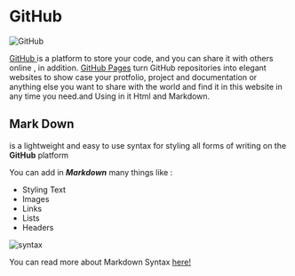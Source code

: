 # GitHub

![GitHub](https://grandnode.com/content/images/thumbs/5e4ba82e0857aa408cf9c94e_login-with-github_850.jpeg)

[GitHub ](https://github.com/) is a platform to store your code, and you can share it with others online , in addition. [GitHub Pages](https://pages.github.com/) turn GitHub repositories into elegant websites to show case your protfolio, project and documentation or anything else you want to share with the world and find it in this website in any time you need.and Using in it Html and Markdown.



## Mark Down 

is a lightweight and easy to use syntax for styling all forms of writing on the **GitHub** platform

You can add in ***Markdown*** many things like :
-  Styling Text
- Images 
- Links
- Lists
- Headers

![syntax](https://coderwall-assets-0.s3.amazonaws.com/uploads/picture/file/1932/gs.png)

You can read more about Markdown Syntax [here!](https://docs.github.com/en/github/writing-on-github/getting-started-with-writing-and-formatting-on-github/basic-writing-and-formatting-syntax)
